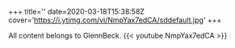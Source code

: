 +++
title=''
date=2020-03-18T15:38:58Z
cover='https://i.ytimg.com/vi/NmpYax7edCA/sddefault.jpg'
+++

All content belongs to GlennBeck.
{{< youtube NmpYax7edCA >}}
